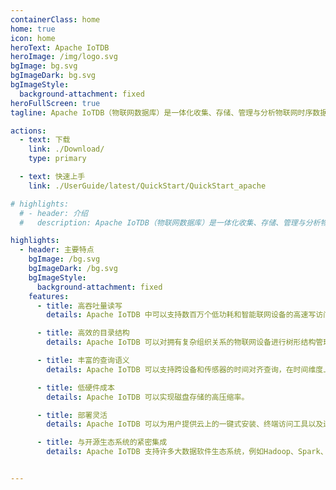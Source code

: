 ```yaml
---
containerClass: home
home: true
icon: home
heroText: Apache IoTDB
heroImage: /img/logo.svg
bgImage: bg.svg
bgImageDark: bg.svg
bgImageStyle:
  background-attachment: fixed
heroFullScreen: true
tagline: Apache IoTDB（物联网数据库）是一体化收集、存储、管理与分析物联网时序数据的软件系统。Apache IoTDB 采用轻量式架构，具有高性能和丰富的功能，并与 Apache Hadoop、Spark 和 Flink 等进行了深度集成，可以满足工业物联网领域的海量数据存储、高速数据读取和复杂数据分析需求。

actions:
  - text: 下载
    link: ./Download/
    type: primary

  - text: 快速上手
    link: ./UserGuide/latest/QuickStart/QuickStart_apache

# highlights:
  # - header: 介绍
  #   description: Apache IoTDB（物联网数据库）是一体化收集、存储、管理与分析物联网时序数据的软件系统。Apache IoTDB 采用轻量式架构，具有高性能和丰富的功能，并与 Apache Hadoop、Spark 和 Flink 等进行了深度集成，可以满足工业物联网领域的海量数据存储、高速数据读取和复杂数据分析需求。

highlights:
  - header: 主要特点
    bgImage: /bg.svg
    bgImageDark: /bg.svg
    bgImageStyle:
      background-attachment: fixed
    features:
      - title: 高吞吐量读写
        details: Apache IoTDB 中可以支持数百万个低功耗和智能联网设备的高速写访问。 它还提供数据快速读取访问以查询。

      - title: 高效的目录结构
        details: Apache IoTDB 可以对拥有复杂组织关系的物联网设备进行树形结构管理，并使用通配符对这些元数据进行模糊匹配。

      - title: 丰富的查询语义
        details: Apache IoTDB 可以支持跨设备和传感器的时间对齐查询，在时间维度上的聚合（降采样）等。

      - title: 低硬件成本
        details: Apache IoTDB 可以实现磁盘存储的高压缩率。

      - title: 部署灵活
        details: Apache IoTDB 可以为用户提供云上的一键式安装、终端访问工具以及边-云之间的协同（数据同步工具）。

      - title: 与开源生态系统的紧密集成
        details: Apache IoTDB 支持许多大数据软件生态系统，例如Hadoop、Spark、Flink和Grafana（可视化工具）


---
```


<!--

    Licensed to the Apache Software Foundation (ASF) under one
    or more contributor license agreements.  See the NOTICE file
    distributed with this work for additional information
    regarding copyright ownership.  The ASF licenses this file
    to you under the Apache License, Version 2.0 (the
    "License"); you may not use this file except in compliance
    with the License.  You may obtain a copy of the License at

        http://www.apache.org/licenses/LICENSE-2.0

    Unless required by applicable law or agreed to in writing,
    software distributed under the License is distributed on an
    "AS IS" BASIS, WITHOUT WARRANTIES OR CONDITIONS OF ANY
    KIND, either express or implied.  See the License for the
    specific language governing permissions and limitations
    under the License.

-->
<HomeCarousel />

<script setup>
import HomeCarousel from '@source/.vuepress/components/HomeCarousel.vue'
</script>

